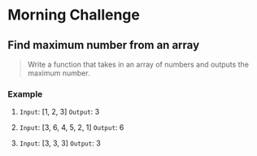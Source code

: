 # Morning Challenge

## Find maximum number from an array

> Write a function that takes in an array of numbers and outputs the maximum number.

### Example

1. `Input`: [1, 2, 3]
    `Output`: 3 

2. `Input`: [3, 6, 4, 5, 2, 1]
    `Output`: 6

3. `Input`: [3, 3, 3]
    `Output`: 3